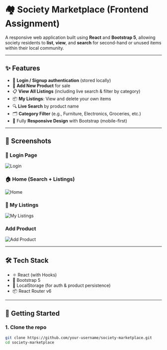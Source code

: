 # 🏘️ Society Marketplace (Frontend Assignment)

A responsive web application built using **React** and **Bootstrap 5**, allowing society residents to **list**, **view**, and **search** for second-hand or unused items within their local community.

---

## ✨ Features

- 🔐 **Login / Signup authentication** (stored locally)
- 🛒 **Add New Product** for sale
- 📋 **View All Listings** (including live search & filter by category)
- 📦 **My Listings**: View and delete your own items
- 🔍 **Live Search** by product name
- 🗂 **Category Filter** (e.g., Furniture, Electronics, Groceries, etc.)
- 📱 Fully **Responsive Design** with Bootstrap (mobile-first)

---

## 📸 Screenshots

### 🔐 Login Page
![Login](https://github.com/user-attachments/assets/88bfb453-f411-43ae-b537-65d4a37aaa7f)

### 🏠 Home (Search + Listings)
![Home](https://github.com/user-attachments/assets/7c2b5f19-7177-4493-8221-1cec631e4002)

### 📂 My Listings
![My Listings](https://github.com/user-attachments/assets/0e0bda83-f9e1-4b57-b3dd-de41720a756d)

### Add Product 
![Add Product](<img width="1271" alt="Image" src="https://github.com/user-attachments/assets/33f90225-7d07-433f-af1c-f4bb9164680d" />)

---

## 🛠️ Tech Stack

- ⚛️ React (with Hooks)
- 🎨 Bootstrap 5
- 💾 LocalStorage (for auth & product persistence)
- 📦 React Router v6

---

## 🚀 Getting Started

### 1. Clone the repo

```bash
git clone https://github.com/your-username/society-marketplace.git
cd society-marketplace
